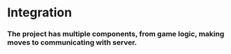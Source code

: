 # Integration
### The project has multiple components, from game logic, making moves to communicating with server.
